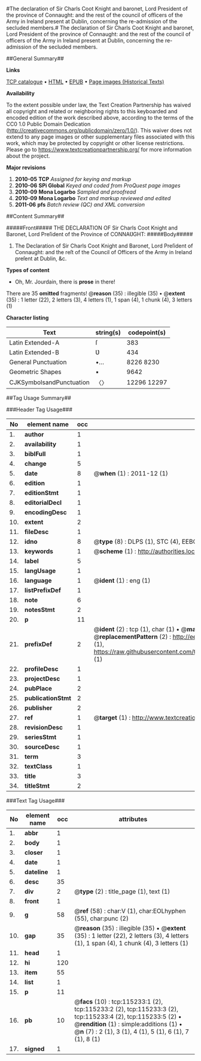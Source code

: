 #The declaration of Sir Charls Coot Knight and baronet, Lord President of the province of Connaught: and the rest of the council of officers of the Army in Ireland present at Dublin, concerning the re-admission of the secluded members.#
The declaration of Sir Charls Coot Knight and baronet, Lord President of the province of Connaught: and the rest of the council of officers of the Army in Ireland present at Dublin, concerning the re-admission of the secluded members.

##General Summary##

**Links**

[TCP catalogue](http://www.ota.ox.ac.uk/tcp/)  • 
[HTML](http://tei.it.ox.ac.uk/tcp/Texts-HTML/free/A89/A89395.html)  • 
[EPUB](http://tei.it.ox.ac.uk/tcp/Texts-EPUB/free/A89/A89395.epub) • 
[Page images (Historical Texts)](https://historicaltexts.jisc.ac.uk/eebo-99863051e)

**Availability**

To the extent possible under law, the Text Creation Partnership has waived all copyright and related or neighboring rights to this keyboarded and encoded edition of the work described above, according to the terms of the CC0 1.0 Public Domain Dedication (http://creativecommons.org/publicdomain/zero/1.0/). This waiver does not extend to any page images or other supplementary files associated with this work, which may be protected by copyright or other license restrictions. Please go to https://www.textcreationpartnership.org/ for more information about the project.

**Major revisions**

1. __2010-05__ __TCP__ *Assigned for keying and markup*
1. __2010-06__ __SPi Global__ *Keyed and coded from ProQuest page images*
1. __2010-09__ __Mona Logarbo__ *Sampled and proofread*
1. __2010-09__ __Mona Logarbo__ *Text and markup reviewed and edited*
1. __2011-06__ __pfs__ *Batch review (QC) and XML conversion*

##Content Summary##

#####Front#####
THE DECLARATION OF Sir Charls Coot Knight and Baronet, Lord Preſident of the Province of CONNAƲGHT: 
#####Body#####

1. The Declaration of Sir Charls Coot Knight and Baronet, Lord Preſident of Connaught: and the reſt of the Council of Officers of the Army in Ireland preſent at Dublin, &c.

**Types of content**

  * Oh, Mr. Jourdain, there is **prose** in there!

There are 35 **omitted** fragments! 
 @__reason__ (35) : illegible (35)  •  @__extent__ (35) : 1 letter (22), 2 letters (3), 4 letters (1), 1 span (4), 1 chunk (4), 3 letters (1)

**Character listing**


|Text|string(s)|codepoint(s)|
|---|---|---|
|Latin Extended-A|ſ|383|
|Latin Extended-B|Ʋ|434|
|General Punctuation|•…|8226 8230|
|Geometric Shapes|▪|9642|
|CJKSymbolsandPunctuation|〈〉|12296 12297|

##Tag Usage Summary##

###Header Tag Usage###

|No|element name|occ|attributes|
|---|---|---|---|
|1.|__author__|1||
|2.|__availability__|1||
|3.|__biblFull__|1||
|4.|__change__|5||
|5.|__date__|8| @__when__ (1) : 2011-12 (1)|
|6.|__edition__|1||
|7.|__editionStmt__|1||
|8.|__editorialDecl__|1||
|9.|__encodingDesc__|1||
|10.|__extent__|2||
|11.|__fileDesc__|1||
|12.|__idno__|8| @__type__ (8) : DLPS (1), STC (4), EEBO-CITATION (1), PROQUEST (1), VID (1)|
|13.|__keywords__|1| @__scheme__ (1) : http://authorities.loc.gov/ (1)|
|14.|__label__|5||
|15.|__langUsage__|1||
|16.|__language__|1| @__ident__ (1) : eng (1)|
|17.|__listPrefixDef__|1||
|18.|__note__|6||
|19.|__notesStmt__|2||
|20.|__p__|11||
|21.|__prefixDef__|2| @__ident__ (2) : tcp (1), char (1)  •  @__matchPattern__ (2) : ([0-9\-]+):([0-9IVX]+) (1), (.+) (1)  •  @__replacementPattern__ (2) : http://eebo.chadwyck.com/downloadtiff?vid=$1&page=$2 (1), https://raw.githubusercontent.com/textcreationpartnership/Texts/master/tcpchars.xml#$1 (1)|
|22.|__profileDesc__|1||
|23.|__projectDesc__|1||
|24.|__pubPlace__|2||
|25.|__publicationStmt__|2||
|26.|__publisher__|2||
|27.|__ref__|1| @__target__ (1) : http://www.textcreationpartnership.org/docs/. (1)|
|28.|__revisionDesc__|1||
|29.|__seriesStmt__|1||
|30.|__sourceDesc__|1||
|31.|__term__|3||
|32.|__textClass__|1||
|33.|__title__|3||
|34.|__titleStmt__|2||


###Text Tag Usage###

|No|element name|occ|attributes|
|---|---|---|---|
|1.|__abbr__|1||
|2.|__body__|1||
|3.|__closer__|1||
|4.|__date__|1||
|5.|__dateline__|1||
|6.|__desc__|35||
|7.|__div__|2| @__type__ (2) : title_page (1), text (1)|
|8.|__front__|1||
|9.|__g__|58| @__ref__ (58) : char:V (1), char:EOLhyphen (55), char:punc (2)|
|10.|__gap__|35| @__reason__ (35) : illegible (35)  •  @__extent__ (35) : 1 letter (22), 2 letters (3), 4 letters (1), 1 span (4), 1 chunk (4), 3 letters (1)|
|11.|__head__|1||
|12.|__hi__|120||
|13.|__item__|55||
|14.|__list__|1||
|15.|__p__|11||
|16.|__pb__|10| @__facs__ (10) : tcp:115233:1 (2), tcp:115233:2 (2), tcp:115233:3 (2), tcp:115233:4 (2), tcp:115233:5 (2)  •  @__rendition__ (1) : simple:additions (1)  •  @__n__ (7) : 2 (1), 3 (1), 4 (1), 5 (1), 6 (1), 7 (1), 8 (1)|
|17.|__signed__|1||
